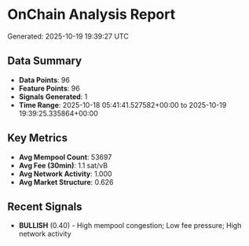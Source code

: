 # OnChain Analysis Report
Generated: 2025-10-19 19:39:27 UTC

## Data Summary
- **Data Points**: 96
- **Feature Points**: 96
- **Signals Generated**: 1
- **Time Range**: 2025-10-18 05:41:41.527582+00:00 to 2025-10-19 19:39:25.335864+00:00

## Key Metrics
- **Avg Mempool Count**: 53697
- **Avg Fee (30min)**: 1.1 sat/vB
- **Avg Network Activity**: 1.000
- **Avg Market Structure**: 0.626

## Recent Signals
- **BULLISH** (0.40) - High mempool congestion; Low fee pressure; High network activity

